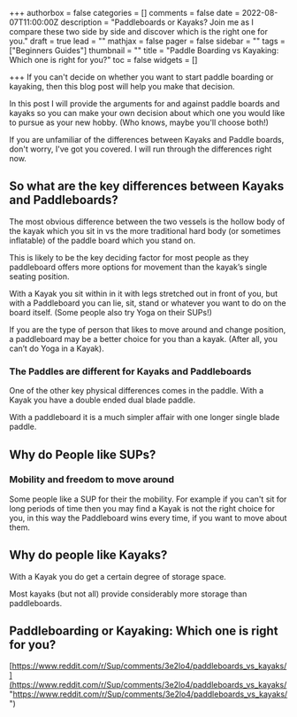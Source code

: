 +++
authorbox = false
categories = []
comments = false
date = 2022-08-07T11:00:00Z
description = "Paddleboards or Kayaks?  Join me as I compare these two side by side and discover which is the right one for you."
draft = true
lead = ""
mathjax = false
pager = false
sidebar = ""
tags = ["Beginners Guides"]
thumbnail = ""
title = "Paddle Boarding vs Kayaking: Which one is right for you?"
toc = false
widgets = []

+++
If you can't decide on whether you want to start paddle boarding or kayaking, then this blog post will help you make that decision.

In this post I will provide the arguments for and against paddle boards and kayaks so you can make your own decision about which one you would like to pursue as your new hobby. (Who knows, maybe you'll choose both!)

If you are unfamiliar of the differences between Kayaks and Paddle boards, don't worry, I've got you covered. I will run through the differences right now.

## So what are the key differences between Kayaks and Paddleboards?

The most obvious difference between the two vessels is the hollow body of the kayak which you sit in vs the more traditional hard body (or sometimes inflatable) of the paddle board which you stand on.  

This is likely to be the key deciding factor for most people as they paddleboard offers more options for movement than the kayak’s single seating position.

With a Kayak you sit within in it with legs stretched out in front of you, but with a Paddleboard you can lie, sit, stand or whatever you want to do on the board itself. (Some people also try Yoga on their SUPs!)  

If you are the type of person that likes to move around and change position, a paddleboard may be a better choice for you than a kayak.  (After all, you can’t do Yoga in a Kayak).

### The Paddles are different for Kayaks and Paddleboards

One of the other key physical differences comes in the paddle.  With a Kayak you have a double ended dual blade paddle.  

With a paddleboard it is a much simpler affair with one longer single blade paddle.

## Why do People like SUPs?

### Mobility and freedom to move around

Some people like a SUP for their the mobility.  For example if you can't sit for long periods of time then you may find a Kayak is not the right choice for you, in this way the Paddleboard wins every time, if you want to move about them.

## Why do people like Kayaks?

With a Kayak you do get a certain degree of storage space.

Most kayaks (but not all) provide considerably more storage than paddleboards.

## Paddleboarding or Kayaking: Which one is right for you?

[https://www.reddit.com/r/Sup/comments/3e2lo4/paddleboards_vs_kayaks/](https://www.reddit.com/r/Sup/comments/3e2lo4/paddleboards_vs_kayaks/ "https://www.reddit.com/r/Sup/comments/3e2lo4/paddleboards_vs_kayaks/")